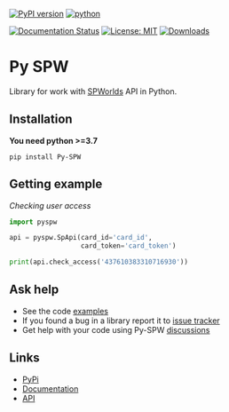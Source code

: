 [![PyPI version](https://badge.fury.io/py/Py-SPW.svg)](https://pypi.org/project/Py-SPW/)
[![python](https://img.shields.io/badge/python-3.7%20%7C%203.8%20%7C%203.9%20%7C%203.10%20%7C%203.11-blue)](https://pypi.org/project/Py-SPW/)

[![Documentation Status](https://readthedocs.org/projects/py-spw/badge/?version=latest)](https://pyspw.xstl.ru/en/latest/)
[![License: MIT](https://img.shields.io/badge/License-MIT-yellow.svg)](https://github.com/teleportx/Py-SPW/blob/main/LICENSE)
[![Downloads](https://img.shields.io/pypi/dm/Py-SPW)](https://pypi.org/project/Py-SPW/)

# Py SPW
Library for work with [SPWorlds](https://spworlds.ru) API in Python.

## Installation
**You need python >=3.7**

```shell
pip install Py-SPW
```

## Getting example
*Checking user access*
```python
import pyspw

api = pyspw.SpApi(card_id='card_id',
                  card_token='card_token')

print(api.check_access('437610383310716930'))
```

## Ask help

* See the code [examples](https://github.com/teleportx/Py-SPW/tree/main/examples)
* If you found a bug in a library report it to [issue tracker](https://github.com/teleportx/Py-SPW/issues)
* Get help with your code using Py-SPW [discussions](https://github.com/teleportx/Py-SPW/discussions)


## Links
- [PyPi](https://pypi.org/project/Py-SPW)
- [Documentation](https://pyspw.xstl.ru/en/latest/)
- [API](https://github.com/sp-worlds/api-docs)
